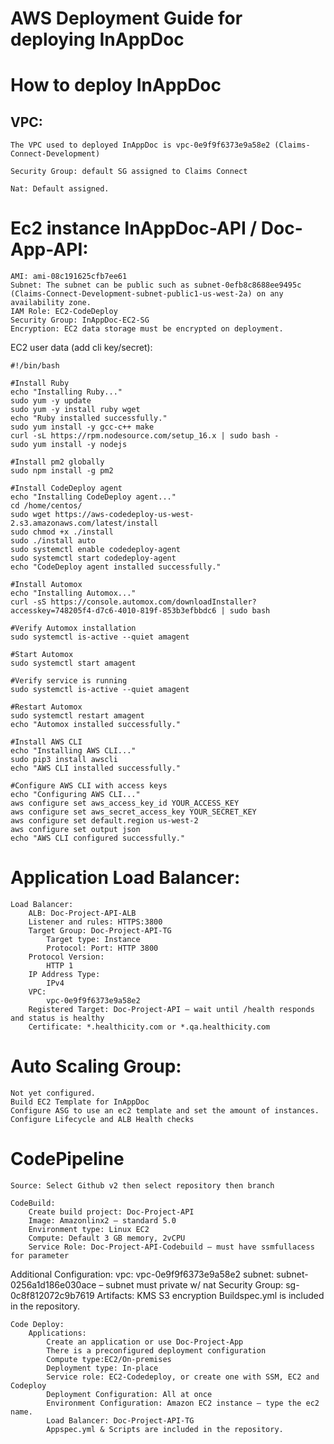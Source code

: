 # AWS Deployment Guide for deploying InAppDoc


# How to deploy InAppDoc


## VPC:
	The VPC used to deployed InAppDoc is vpc-0e9f9f6373e9a58e2 (Claims-Connect-Development)
	
	Security Group: default SG assigned to Claims Connect
	
	Nat: Default assigned. 

# Ec2 instance InAppDoc-API / Doc-App-API:
 	AMI: ami-08c191625cfb7ee61
	Subnet: The subnet can be public such as subnet-0efb8c8688ee9495c (Claims-Connect-Development-subnet-public1-us-west-2a) on any availability zone. 
	IAM Role: EC2-CodeDeploy
	Security Group: InAppDoc-EC2-SG
	Encryption: EC2 data storage must be encrypted on deployment.


EC2 user data (add cli key/secret):

	#!/bin/bash
	
	#Install Ruby
	echo "Installing Ruby..."
	sudo yum -y update
	sudo yum -y install ruby wget
	echo "Ruby installed successfully."
	sudo yum install -y gcc-c++ make
	curl -sL https://rpm.nodesource.com/setup_16.x | sudo bash -
	sudo yum install -y nodejs
	
	#Install pm2 globally
	sudo npm install -g pm2
	
	#Install CodeDeploy agent
	echo "Installing CodeDeploy agent..."
	cd /home/centos/
	sudo wget https://aws-codedeploy-us-west-2.s3.amazonaws.com/latest/install
	sudo chmod +x ./install
	sudo ./install auto
	sudo systemctl enable codedeploy-agent
	sudo systemctl start codedeploy-agent
	echo "CodeDeploy agent installed successfully."
	
	#Install Automox
	echo "Installing Automox..."
	curl -sS https://console.automox.com/downloadInstaller?accesskey=748205f4-d7c6-4010-819f-853b3efbbdc6 | sudo bash
	
	#Verify Automox installation
	sudo systemctl is-active --quiet amagent
	
	#Start Automox
	sudo systemctl start amagent
	
	#Verify service is running
	sudo systemctl is-active --quiet amagent
	
	#Restart Automox
	sudo systemctl restart amagent
	echo "Automox installed successfully."
	
	#Install AWS CLI
	echo "Installing AWS CLI..."
	sudo pip3 install awscli
	echo "AWS CLI installed successfully."
	
	#Configure AWS CLI with access keys
	echo "Configuring AWS CLI..."
	aws configure set aws_access_key_id YOUR_ACCESS_KEY
	aws configure set aws_secret_access_key YOUR_SECRET_KEY
	aws configure set default.region us-west-2
	aws configure set output json
	echo "AWS CLI configured successfully."



# Application Load Balancer:

	Load Balancer:
		ALB: Doc-Project-API-ALB
		Listener and rules: HTTPS:3800 
		Target Group: Doc-Project-API-TG
			Target type: Instance
			Protocol: Port: HTTP 3800
		Protocol Version: 
  			HTTP 1
		IP Address Type: 
  			IPv4
		VPC: 
  			vpc-0e9f9f6373e9a58e2
		Registered Target: Doc-Project-API – wait until /health responds and status is healthy	
		Certificate: *.healthicity.com or *.qa.healthicity.com

# Auto Scaling Group:

	Not yet configured.
	Build EC2 Template for InAppDoc 
	Configure ASG to use an ec2 template and set the amount of instances.
	Configure Lifecycle and ALB Health checks

# CodePipeline

	Source: Select Github v2 then select repository then branch

	CodeBuild:
		Create build project: Doc-Project-API
		Image: Amazonlinx2 – standard 5.0
		Environment type: Linux EC2
		Compute: Default 3 GB memory, 2vCPU
		Service Role: Doc-Project-API-Codebuild – must have ssmfullacess for parameter
Additional Configuration:
		vpc: vpc-0e9f9f6373e9a58e2
		subnet: subnet-0256a1d186e030ace – subnet must private w/ nat 
		Security Group: sg-0c8f812072c9b7619
		Artifacts: KMS S3 encryption
		Buildspec.yml is included in the repository.	



	Code Deploy: 
		Applications: 
			Create an application or use Doc-Project-App
			There is a preconfigured deployment configuration
			Compute type:EC2/On-premises
			Deployment type: In-place
			Service role: EC2-Codedeploy, or create one with SSM, EC2 and Codeploy 
			Deployment Configuration: All at once
			Environment Configuration: Amazon EC2 instance – type the ec2 name.
			Load Balancer: Doc-Project-API-TG		
			Appspec.yml & Scripts are included in the repository.
